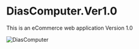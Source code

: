 # DiasComputer.Ver1.0
This is an eCommerce web application
Version 1.0

![DiasComputer](https://user-images.githubusercontent.com/76275587/172545085-d7b647bc-51c4-4fc7-bb41-d14eb13ae27a.jpg)
